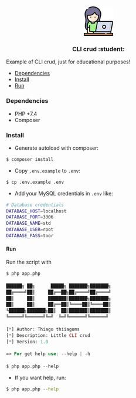 <p align="center">
  <a href="https://github.com/thiiagoms/student-cli">
    <img src="assets/student.png" alt="Logo" width="80" height="80">
  </a>
     <h3 align="center">CLI crud :student:</h3>
</p>

Example of CLI crud, just for educational purposes!

- [Dependencies](#Dependencies)
- [Install](#Install)
- [Run](#Run)

### Dependencies
 - PHP +7.4
 - Composer

### Install
- Generate autoload with composer:
```bash
$ composer install
```
- Copy `.env.example` to `.env`:
```bash
$ cp .env.example .env
```
- Add your MySQL credentials in `.env` like:
```bash
# Database credentials
DATABASE_HOST=localhost
DATABASE_PORT=3306
DATABASE_NAME=std
DATABASE_USER=root
DATABASE_PASS=toor
``` 
#### Run

Run the script with
```php
$ php app.php

██████╗ ██╗      █████╗ ███████╗███████╗
██╔════╝██║     ██╔══██╗██╔════╝██╔════╝
██║     ██║     ███████║███████╗███████╗
██║     ██║     ██╔══██║╚════██║╚════██║
╚██████╗███████╗██║  ██║███████║███████║
╚═════╝╚══════╝╚═╝  ╚═╝╚══════╝╚══════╝

[*] Author: Thiago thiiagoms
[*] Description: Little CLI crud
[*] Version: 1.0

=> For get help use: --help | -h

$ php app.php --help
```
- If you want help, run:
```bash
$ php app.php --help
```

